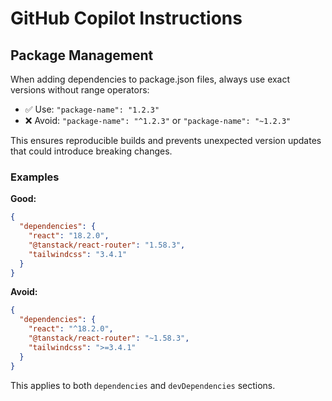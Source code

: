 # GitHub Copilot Instructions

## Package Management

When adding dependencies to package.json files, always use exact versions without range operators:

- ✅ Use: `"package-name": "1.2.3"`
- ❌ Avoid: `"package-name": "^1.2.3"` or `"package-name": "~1.2.3"`

This ensures reproducible builds and prevents unexpected version updates that could introduce breaking changes.

### Examples

**Good:**

```json
{
  "dependencies": {
    "react": "18.2.0",
    "@tanstack/react-router": "1.58.3",
    "tailwindcss": "3.4.1"
  }
}
```

**Avoid:**

```json
{
  "dependencies": {
    "react": "^18.2.0",
    "@tanstack/react-router": "~1.58.3",
    "tailwindcss": ">=3.4.1"
  }
}
```

This applies to both `dependencies` and `devDependencies` sections.
